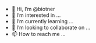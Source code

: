 - 👋 Hi, I’m @biotner
- 👀 I’m interested in ...
- 🌱 I’m currently learning ...
- 💞️ I’m looking to collaborate on ...
- 📫 How to reach me ...

<!---
biotner/biotner is a ✨ special ✨ repository because its `README.md` (this file) appears on your GitHub profile.
You can click the Preview link to take a look at your changes.
--->
